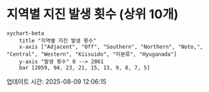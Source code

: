 # 지역별 지진 발생 횟수 (상위 10개)

```mermaid
xychart-beta
    title "지역별 지진 발생 횟수"
    x-axis ["Adjacent", "Off", "Southern", "Northern", "Noto,", "Central", "Western", "Kiisuido", "미분류", "Hyuganada"]
    y-axis "발생 횟수" 0 --> 2061
    bar [2059, 94, 23, 21, 15, 13, 9, 8, 7, 5]
```

업데이트 시간: 2025-08-09 12:06:15
